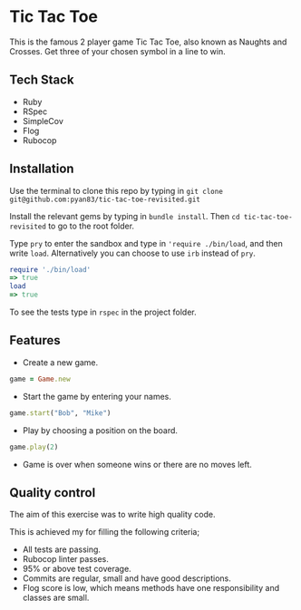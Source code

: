 # Tic Tac Toe
This is the famous 2 player game Tic Tac Toe, also known as Naughts and Crosses. Get three of your chosen symbol in a line to win.

## Tech Stack
- Ruby
- RSpec
- SimpleCov
- Flog
- Rubocop

## Installation
Use the terminal to clone this repo by typing in
`git clone git@github.com:pyan83/tic-tac-toe-revisited.git`

Install the relevant gems by typing in `bundle install`.
Then `cd tic-tac-toe-revisited` to go to the root folder.

Type `pry` to enter the sandbox and type in `'require ./bin/load`, and then write `load`.
Alternatively you can choose to use `irb` instead of `pry`.

```ruby
require './bin/load'
=> true
load
=> true
```
To see the tests type in `rspec` in the project folder.
## Features

- Create a new game.
```ruby
game = Game.new
 ```
- Start the game by entering your names.
```ruby
game.start("Bob", "Mike")
 ```
- Play by choosing a position on the board.

```ruby
game.play(2)
```
- Game is over when someone wins or there are no moves left.

## Quality control
The aim of this exercise was to write high quality code.

This is achieved my for filling the following criteria;
- All tests are passing.
- Rubocop linter passes.
- 95% or above test coverage.
- Commits are regular, small and have good descriptions.
- Flog score is low, which means methods have one responsibility and classes are small.
